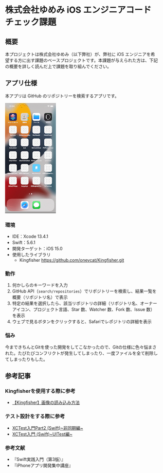 # 株式会社ゆめみ iOS エンジニアコードチェック課題

## 概要

本プロジェクトは株式会社ゆめみ（以下弊社）が、弊社に iOS エンジニアを希望する方に出す課題のベースプロジェクトです。本課題が与えられた方は、下記の概要を詳しく読んだ上で課題を取り組んでください。

## アプリ仕様

本アプリは GitHub のリポジトリーを検索するアプリです。

![動作イメージ](README_Images/app2.gif)

### 環境

- IDE：Xcode 13.4.1
- Swift：5.6.1
- 開発ターゲット：iOS 15.0
- 使用したライブラリ
    - Kingfisher https://github.com/onevcat/Kingfisher.git


### 動作

1. 何かしらのキーワードを入力
2. GitHub API（`search/repositories`）でリポジトリーを検索し、結果一覧を概要（リポジトリ名）で表示
3. 特定の結果を選択したら、該当リポジトリの詳細（リポジトリ名、オーナーアイコン、プロジェクト言語、Star 数、Watcher 数、Fork 数、Issue 数）を表示
4. ウェブで見るボタンをクリックすると、Safariでレポジトリの詳細を表示

### 悩み
今まできちんとGitを使った開発をしてこなかったので、Gitの仕様に色々悩まされた。たびたびコンフリクトが発生してしまったり、一度ファイルを全て削除してしまったりもした。

## 参考記事

### Kingfisherを使用する際に参考
- [【Kingfisher】画像の読み込み方法](https://utro-develop.com/xcode-imageview-kingfisher/)

### テスト設計をする際に参考
- [XCTest入門Part2 (Swift)\~非同期編\~](https://qiita.com/y-okudera/items/e02b73880b8bc499debe)
- [XCTest入門 (Swift)\~UITest編\~](https://qiita.com/y-okudera/items/b6211cc3524ad2385150)

### 参考文献
- 『Swift実践入門（第3版）』
- 『iPhoneアプリ開発集中講座』

